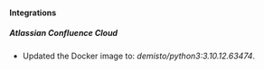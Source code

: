 #### Integrations
##### Atlassian Confluence Cloud
- Updated the Docker image to: *demisto/python3:3.10.12.63474*.
